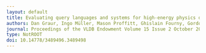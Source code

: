 ```yaml
---
layout: default
title: Evaluating query languages and systems for high-energy physics data
authors: Dan Graur, Ingo Müller, Mason Proffitt, Ghislain Fourny, Gordon T. Watts and Gustavo Alonso
journal: Proceedings of the VLDB Endowment Volume 15 Issue 2 October 2021 pp 154–168
type: NotROOT
doi: 10.14778/3489496.3489498
---
```

